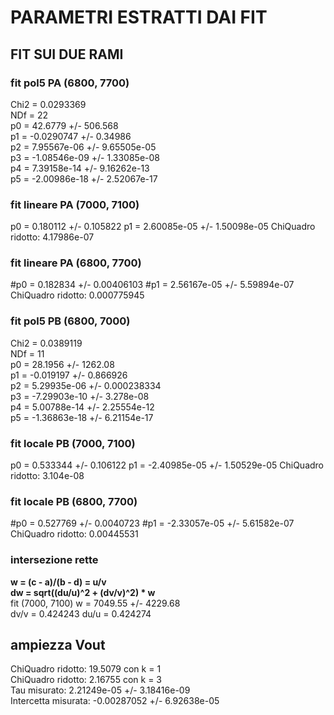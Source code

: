 # PARAMETRI ESTRATTI DAI FIT

## FIT SUI DUE RAMI

### fit pol5 PA (6800, 7700) 

Chi2                      =    0.0293369  
NDf                       =           22   
p0                        =      42.6779   +/-   506.568       
p1                        =   -0.0290747   +/-   0.34986       
p2                        =  7.95567e-06   +/-   9.65505e-05   
p3                        = -1.08546e-09   +/-   1.33085e-08   
p4                        =  7.39158e-14   +/-   9.16262e-13   
p5                        = -2.00986e-18   +/-   2.52067e-17   

### fit lineare PA (7000, 7100)  

p0 = 0.180112 +/- 0.105822
p1 = 2.60085e-05 +/- 1.50098e-05
ChiQuadro ridotto: 4.17986e-07

### fit lineare PA (6800, 7700)  

#p0 = 0.182834 +/- 0.00406103
#p1 = 2.56167e-05 +/- 5.59894e-07
ChiQuadro ridotto: 0.000775945


### fit pol5 PB (6800, 7000)

Chi2                      =    0.0389119    
NDf                       =           11    
p0                        =      28.1956   +/-   1262.08         
p1                        =    -0.019197   +/-   0.866926        
p2                        =  5.29935e-06   +/-   0.000238334     
p3                        = -7.29903e-10   +/-   3.278e-08       
p4                        =  5.00788e-14   +/-   2.25554e-12     
p5                        = -1.36863e-18   +/-   6.21154e-17     
   
### fit locale PB (7000, 7100)

p0 = 0.533344 +/- 0.106122
p1 = -2.40985e-05 +/- 1.50529e-05
ChiQuadro ridotto: 3.104e-08

### fit locale PB (6800, 7700)

#p0 = 0.527769 +/- 0.0040723
#p1 = -2.33057e-05 +/- 5.61582e-07
ChiQuadro ridotto: 0.00445531

### intersezione rette  


**w = (c - a)/(b - d) = u/v**  
**dw = sqrt((du/u)^2 + (dv/v)^2) * w**  
fit (7000, 7100)
w = 7049.55  +/-  4229.68  
dv/v = 0.424243
du/u = 0.424274 



## ampiezza Vout

ChiQuadro ridotto: 19.5079 con k = 1   
ChiQuadro ridotto: 2.16755 con k = 3   
Tau misurato: 2.21249e-05 +/- 3.18416e-09   
Intercetta misurata: -0.00287052 +/- 6.92638e-05   
